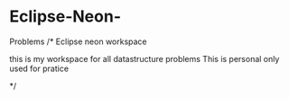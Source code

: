 # Eclipse-Neon-
Problems 
/*
Eclipse neon workspace 

this is my workspace for all datastructure problems
This is personal only used for pratice 




*/
